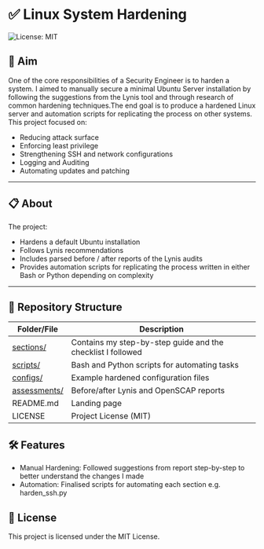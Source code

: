 # ✅ Linux System Hardening
![License: MIT](https://img.shields.io/badge/License-MIT-green.svg)


## 🎯 Aim
One of the core responsibilities of a Security Engineer is to harden a system. I aimed to manually secure a minimal Ubuntu Server installation by following the suggestions from the Lynis tool and through research of common hardening techniques.The end goal is to produce a hardened Linux server and automation scripts for replicating the process on other systems. This project focused on:

- Reducing attack surface
- Enforcing least privilege
- Strengthening SSH and network configurations
- Logging and Auditing 
- Automating updates and patching 

---

## 📋 About
The project:
- Hardens a default Ubuntu installation
- Follows Lynis recommendations
- Includes parsed before / after reports of the Lynis audits
- Provides automation scripts for replicating the process written in either Bash or Python depending on complexity

---

## 📂 Repository Structure

| Folder/File   | Description                                         |
|---------------|-----------------------------------------------------|
| [sections/](./sections)       | Contains my step-by-step guide and the checklist I followed |
| [scripts/](./scripts/)      | Bash and Python scripts for automating tasks |
| [configs/](./configs/)      | Example hardened configuration files |
| [assessments/](./assessments/) | Before/after Lynis and OpenSCAP reports |
| README.md     | Landing page |
| LICENSE       | Project License (MIT) |


## 🛠️ Features

- Manual Hardening: Followed suggestions from report step-by-step to better understand the changes I made
- Automation: Finalised scripts for automating each section e.g. harden_ssh.py

## 📜 License
This project is licensed under the MIT License.
